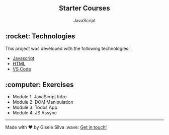 <div id="readme" class="Box-body readme blob js-code-block-container">
    <article class="markdown-body entry-content p-3 p-md-6" itemprop="text">
    <h2 align="center">Starter Courses</h2>
    <p align="center">JavaScript</p>
        <h2>
        :rocket: Technologies
      </h2>
      <p>This project was developed with the following technologies:</p>
      <ul>
        <li><a href="https://developer.mozilla.org/en-US/docs/Web/JavaScript/Guide" rel="nofollow">Javascript</a></li>
        <li><a href="https://developer.mozilla.org/en-US/docs/Web/HTML" rel="nofollow">HTML</a></li>
        <li><a href="https://code.visualstudio.com/" rel="nofollow">VS Code</a></li>
      </ul>
      <h2>
        :computer: Exercises
      </h2>
      <ul>
        <li>Module 1: JavaScript Intro</li>
        <li>Module 2: DOM Manipulation</li>
        <li>Module 3: Todos App</li>
        <li>Module 4: JS Assync</li>
      </ul>
      <hr>
      <p>Made with ♥ by Gisele Silva :wave: <a href="https://www.linkedin.com/in/gisabernardess/" rel="nofollow">Get in touch!</a>
      </p>
  </article>
</div>
